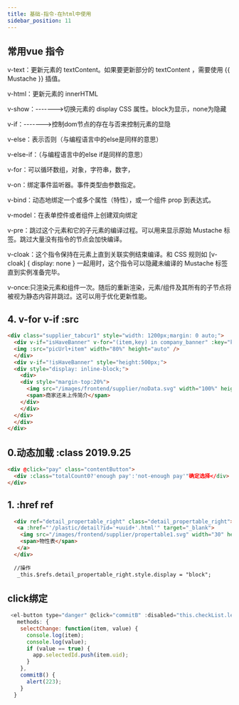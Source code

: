 ```yaml
---
title: 基础-指令-在html中使用
sidebar_position: 11
---
```


## 常用vue 指令
v-text：更新元素的 textContent。如果要更新部分的 textContent ，需要使用 {{ Mustache }} 插值。

v-html：更新元素的 innerHTML

v-show：------->切换元素的 display CSS 属性。block为显示，none为隐藏

v-if：------->控制dom节点的存在与否来控制元素的显隐

v-else：表示否则（与编程语言中的else是同样的意思）

v-else-if：（与编程语言中的else if是同样的意思）

v-for：可以循环数组，对象，字符串，数字，

v-on：绑定事件监听器。事件类型由参数指定。

v-bind：动态地绑定一个或多个属性（特性），或一个组件 prop 到表达式。

v-model：在表单控件或者组件上创建双向绑定

v-pre：跳过这个元素和它的子元素的编译过程。可以用来显示原始 Mustache 标签。跳过大量没有指令的节点会加快编译。

v-cloak：这个指令保持在元素上直到关联实例结束编译。和 CSS 规则如 [v-cloak] { display: none } 一起用时，这个指令可以隐藏未编译的 Mustache 标签直到实例准备完毕。

v-once:只渲染元素和组件一次。随后的重新渲染，元素/组件及其所有的子节点将被视为静态内容并跳过。这可以用于优化更新性能。

## 4.  v-for v-if :src
```html
<div class="supplier_tabcur1" style="width: 1200px;margin: 0 auto;">
  <div v-if="isHaveBanner" v-for="(item,key) in company_banner" :key="key" style="min-height:300px">
  <img :src="picUrl+item" width="80%" height="auto" />
  </div>
  <div v-if="!isHaveBanner" style="height:500px;">
  <div style="display: inline-block;">
    <div>
    <div style="margin-top:20%">
      <img src="/images/frontend/supplier/noData.svg" width="100%" height="300px" />
      <span>商家还未上传简介</span>
    </div>
    </div>
  </div>
  </div>
</div>
```

## 0.动态加载  :class    2019.9.25
```html
<div @click="pay" class="contentButton">
  <div :class="totalCount0?'enough pay':'not-enough pay'"确定选择</div>
</div>
```


## 1. :href ref
```html
  <div ref="detail_propertable_right" class="detail_propertable_right">
   <a :href="'/plastic/detail?id='+uuid+'.html'" target="_blank">
    <img src="/images/frontend/supplier/propertable1.svg" width="30" height="20" />
    <span>物性表</span>
   </a>
  </div>
  
  //操作
   _this.$refs.detail_propertable_right.style.display = "block";
```

## click绑定
```js
 <el-button type="danger" @click="commitB" :disabled="this.checkList.length?false:true"确定></el-button>
   methods: {
    selectChange: function(item, value) {
      console.log(item);
      console.log(value);
      if (value == true) {
        app.selectedId.push(item.uid);
      }
    },
    commitB() {
      alert(223);
    }
  }
```
